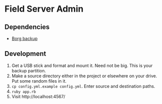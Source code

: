 # Field Server Admin

## Dependencies

* [Borg backup](https://borgbackup.readthedocs.io)

## Development

1. Get a USB stick and format and mount it. Need not be big. This is your backup partition.
1. Make a source directory either in the project or elsewhere on your drive. Put some random files in it.
1. `cp config.yml.example config.yml`. Enter source and destination paths.
1. `ruby app.rb`
1. Visit http://localhost:4567/
